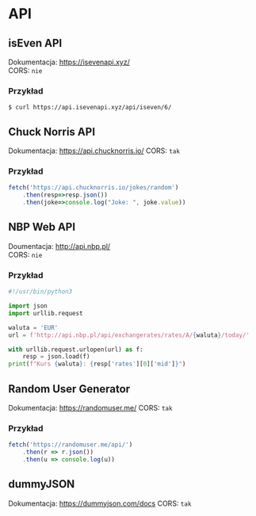 # API

## isEven API

Dokumentacja: <https://isevenapi.xyz/>  
CORS: `nie`  

### Przykład
```shell
$ curl https://api.isevenapi.xyz/api/iseven/6/
```

## Chuck Norris API

Dokumentacja: <https://api.chucknorris.io/>
CORS: `tak`  

### Przykład
```javascript
fetch('https://api.chucknorris.io/jokes/random')
    .then(resp=>resp.json())
    .then(joke=>console.log("Joke: ", joke.value))
```

## NBP Web API

Doumentacja: <http://api.nbp.pl/>  
CORS: `nie`  

### Przykład
```python
#!/usr/bin/python3

import json
import urllib.request

waluta = 'EUR'
url = f'http://api.nbp.pl/api/exchangerates/rates/A/{waluta}/today/'

with urllib.request.urlopen(url) as f:
    resp = json.load(f)
print(f"Kurs {waluta}: {resp['rates'][0]['mid']}")
```

## Random User Generator

Dokumentacja: <https://randomuser.me/>
CORS: `tak`

### Przykład
```javascript
fetch('https://randomuser.me/api/')
    .then(r => r.json())
    .then(u => console.log(u))
```

## dummyJSON

Dokumentacja: <https://dummyjson.com/docs>
CORS: `tak`


